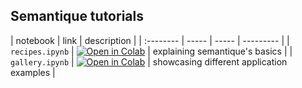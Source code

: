 ## Semantique tutorials

| notebook | link | description |
| :-------- | -----  | ----- | --------- |
| `recipes.ipynb` | [![Open in Colab](https://colab.research.google.com/assets/colab-badge.svg)](https://colab.research.google.com/github/fkroeber/semantique_tutorials/blob/main/recipes.ipynb) | explaining semantique's basics | 
| `gallery.ipynb` | [![Open in Colab](https://colab.research.google.com/assets/colab-badge.svg)](https://colab.research.google.com/github/fkroeber/semantique_tutorials/blob/main/gallery.ipynb) | showcasing different application examples |
